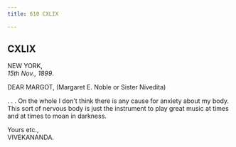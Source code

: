 ```yaml
---
title: 610 CXLIX

---
```

  

  


## CXLIX

NEW YORK,  
*15th Nov., 1899*.

DEAR MARGOT, (Margaret E. Noble or Sister Nivedita)

. . . On the whole I don't think there is any cause for anxiety about my
body. This sort of nervous body is just the instrument to play great
music at times and at times to moan in darkness.

Yours etc.,  
VIVEKANANDA.